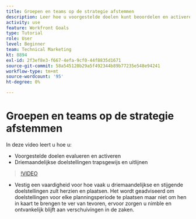 ```yaml
---
title: Groepen en teams op de strategie afstemmen
description: Leer hoe u voorgestelde doelen kunt beoordelen en activeren, en driemaandelijkse doelen trapsgewijs kunt uitlijnen en uitlijnen met [!DNL-doelen].
activity: use
feature: Workfront Goals
type: Tutorial
role: User
level: Beginner
team: Technical Marketing
kt: 8894
exl-id: 2f3ef8e3-f667-4efa-9cf0-44f8835d1671
source-git-commit: 58a545120b29a5f492344b89b77235e548e94241
workflow-type: tm+mt
source-wordcount: '95'
ht-degree: 0%

---
```


# Groepen en teams op de strategie afstemmen

In deze video leert u hoe u:

* Voorgestelde doelen evalueren en activeren
* Driemaandelijkse doelstellingen trapsgewijs en uitlijnen

>[!VIDEO](https://video.tv.adobe.com/v/335188/?quality=12)

<!--
Pro-tips graphic
-->

* Vestig een vaardigheid voor hoe vaak u driemaandelijkse en stijgende doelstellingen zult herzien en plaatsen. Het wordt geadviseerd om doelstellingen voor elke planningsperiode te plaatsen maar niet om hen in kaart te brengen te ver van tevoren, ervoor zorgen u nimble en ontvankelijk blijft aan verschuivingen in de zaken.
